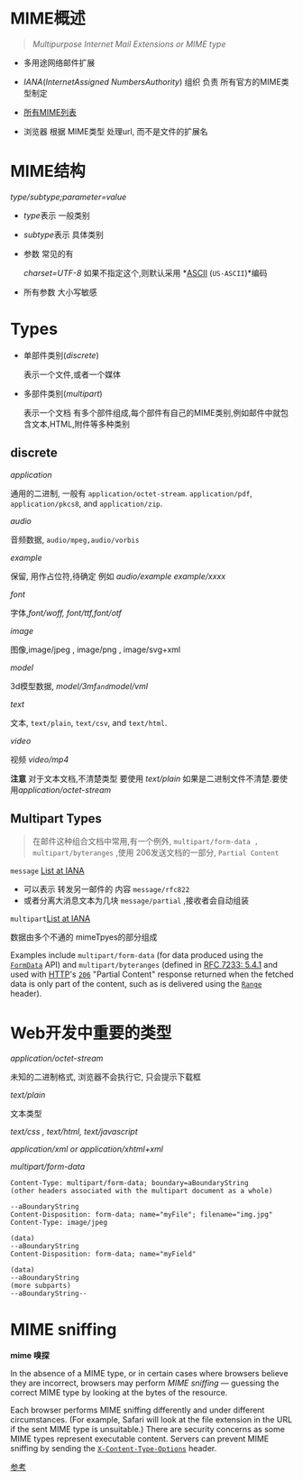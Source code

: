 # MIME概述

>  *Multipurpose Internet Mail Extensions or MIME type*

* 多用途网络邮件扩展

* *IANA*(*InternetAssigned NumbersAuthority*) 组织 负责 所有官方的MIME类型制定

* [所有MIME列表](https://www.iana.org/assignments/media-types/media-types.xhtml)

* 浏览器 根据 MIME类型 处理url, 而不是文件的扩展名



# MIME结构

*type/subtype;parameter=value*

* *type*表示 一般类别

* *subtype*表示 具体类别

* 参数 常见的有

  *charset=UTF-8* 如果不指定这个,则默认采用  *[ASCII](https://developer.mozilla.org/en-US/docs/Glossary/ASCII) (`US-ASCII`)*编码

* 所有参数 大小写敏感

# Types

* 单部件类别(*discrete*)

  表示一个文件,或者一个媒体

* 多部件类别(*multipart*)

  表示一个文档 有多个部件组成,每个部件有自己的MIME类别,例如邮件中就包含文本,HTML,附件等多种类别

## discrete

*application*

通用的二进制, 一般有  `application/octet-stream`. `application/pdf`, `application/pkcs8`, and `application/zip`.

*audio*

音频数据, `audio/mpeg,audio/vorbis`

*example*

保留, 用作占位符,待确定 例如 *audio/example* *example/xxxx*

*font*

字体,*font/woff, font/ttf,font/otf*

*image*

图像,image/jpeg , image/png , image/svg+xml

*model*

3d模型数据,  *model/3mf` and `model/vml*

*text*

文本, `text/plain`, `text/csv`, and `text/html`.

*video*

视频 *video/mp4*



**注意** 对于文本文档,不清楚类型 要使用 *text/plain* 如果是二进制文件不清楚.要使用*application/octet-stream*

## Multipart Types

> 在邮件这种组合文档中常用,有一个例外,  `multipart/form-data , multipart/byteranges` ,使用 206发送文档的一部分, `Partial Content`

`message`  [List at IANA](https://www.iana.org/assignments/media-types/media-types.xhtml#message)

* 可以表示 转发另一邮件的 内容 `message/rfc822`
* 或者分离大消息文本为几块 `message/partial` ,接收者会自动组装

`multipart`[List at IANA](https://www.iana.org/assignments/media-types/media-types.xhtml#multipart)

数据由多个不通的 mimeTpyes的部分组成

Examples include `multipart/form-data` (for data produced using the [`FormData`](https://developer.mozilla.org/en-US/docs/Web/API/FormData) API) and `multipart/byteranges` (defined in [RFC 7233: 5.4.1](https://tools.ietf.org/html/rfc7233) and used with [HTTP](https://developer.mozilla.org/en-US/docs/Glossary/HTTP)'s [`206`](https://developer.mozilla.org/en-US/docs/Web/HTTP/Status/206) "Partial Content" response returned when the fetched data is only part of the content, such as is delivered using the [`Range`](https://developer.mozilla.org/en-US/docs/Web/HTTP/Headers/Range) header).



# Web开发中重要的类型

*application/octet-stream*

未知的二进制格式, 浏览器不会执行它, 只会提示下载框

*text/plain*

文本类型

*text/css , text/html, text/javascript*

*application/xml or application/xhtml+xml*

*multipart/form-data*

```
Content-Type: multipart/form-data; boundary=aBoundaryString
(other headers associated with the multipart document as a whole)

--aBoundaryString
Content-Disposition: form-data; name="myFile"; filename="img.jpg"
Content-Type: image/jpeg

(data)
--aBoundaryString
Content-Disposition: form-data; name="myField"

(data)
--aBoundaryString
(more subparts)
--aBoundaryString--
```



# MIME sniffing

**mime 嗅探**

In the absence of a MIME type, or in certain cases where browsers believe they are incorrect, browsers may perform *MIME sniffing* — guessing the correct MIME type by looking at the bytes of the resource.

Each browser performs MIME sniffing differently and under different circumstances. (For example, Safari will look at the file extension in the URL if the sent MIME type is unsuitable.) There are security concerns as some MIME types represent executable content. Servers can prevent MIME sniffing by sending the [`X-Content-Type-Options`](https://developer.mozilla.org/en-US/docs/Web/HTTP/Headers/X-Content-Type-Options) header.



[参考](https://developer.mozilla.org/en-US/docs/Web/HTTP/Basics_of_HTTP/MIME_types)

















